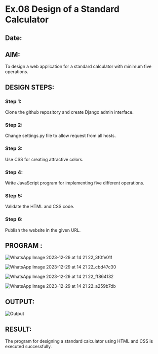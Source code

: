 # Ex.08 Design of a Standard Calculator
## Date:

## AIM:
To design a web application for a standard calculator with minimum five operations.

## DESIGN STEPS:

### Step 1:
Clone the github repository and create Django admin interface.

### Step 2:
Change settings.py file to allow request from all hosts.

### Step 3:
Use CSS for creating attractive colors.

### Step 4:
Write JavaScript program for implementing five different operations.

### Step 5:
Validate the HTML and CSS code.

### Step 6:
Publish the website in the given URL.

## PROGRAM :

![WhatsApp Image 2023-12-29 at 14 21 22_3f0fe01f](https://github.com/VPOOJAASREE/Calc/assets/155145525/721f125d-c0ba-49e8-9aab-604179dfd389)

![WhatsApp Image 2023-12-29 at 14 21 22_cbd47c30](https://github.com/VPOOJAASREE/Calc/assets/155145525/94260f86-5576-467a-b742-ef774e2060fe)

![WhatsApp Image 2023-12-29 at 14 21 22_ff864132](https://github.com/VPOOJAASREE/Calc/assets/155145525/4738dd8c-af2e-4409-b748-0bbb53163d63)

![WhatsApp Image 2023-12-29 at 14 21 22_a259b7db](https://github.com/VPOOJAASREE/Calc/assets/155145525/f1196f99-4f73-418c-b66d-0c5b26437baa)


## OUTPUT:

![Output](https://github.com/VPOOJAASREE/Calc/assets/155145525/c9717464-092c-4773-a649-9ef2217d20c5)


## RESULT:
The program for designing a standard calculator using HTML and CSS is executed successfully.

